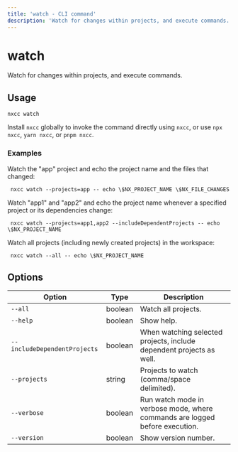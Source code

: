```yaml
---
title: 'watch - CLI command'
description: 'Watch for changes within projects, and execute commands.'
---
```


# watch

Watch for changes within projects, and execute commands.

## Usage

```shell
nxcc watch
```

Install `nxcc` globally to invoke the command directly using `nxcc`, or use `npx nxcc`, `yarn nxcc`, or `pnpm nxcc`.

### Examples

Watch the "app" project and echo the project name and the files that changed:

```shell
 nxcc watch --projects=app -- echo \$NX_PROJECT_NAME \$NX_FILE_CHANGES
```

Watch "app1" and "app2" and echo the project name whenever a specified project or its dependencies change:

```shell
 nxcc watch --projects=app1,app2 --includeDependentProjects -- echo \$NX_PROJECT_NAME
```

Watch all projects (including newly created projects) in the workspace:

```shell
 nxcc watch --all -- echo \$NX_PROJECT_NAME
```

## Options

| Option                       | Type    | Description                                                                 |
| ---------------------------- | ------- | --------------------------------------------------------------------------- |
| `--all`                      | boolean | Watch all projects.                                                         |
| `--help`                     | boolean | Show help.                                                                  |
| `--includeDependentProjects` | boolean | When watching selected projects, include dependent projects as well.        |
| `--projects`                 | string  | Projects to watch (comma/space delimited).                                  |
| `--verbose`                  | boolean | Run watch mode in verbose mode, where commands are logged before execution. |
| `--version`                  | boolean | Show version number.                                                        |
